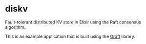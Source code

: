 # diskv
Fault-tolerant distributed KV store in Elixir using the Raft consensus algorithm.

This is an example application that is built using the [Graft](https://github.com/MatthewAlanLeBrun/graft) library.
